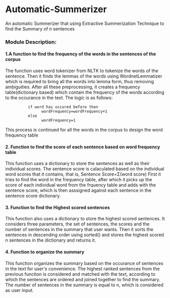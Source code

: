 # Automatic-Summerizer
An automatic Summerizer that using Extractive Summerization Technique to find the Summary of n sentences
### Module Description:
 #### 1.A function to find the frequency of the words in the sentences of the corpus
   The function uses word tokenizer from NLTK to tokenize the words of the sentence. Then it finds the lemmas of the words using WordnetLemmatizer which is required to bring all the words into lemma form, thus removing ambiguities. After all these preprocessing, it creates a frequency table(dictionary based) which contain the frequency of the words according to the occurance in the text. The logic is as follows:
   
              if word has occured before then
                    wordFrequency=wordFrequency+1
              else
                    wordFrequency=1
                  
   This process is continued for all the words in the corpus to design the word frequency table
     
#### 2. Function to find the score of each sentence based on word frequency table
  This function uses a dictionary to store the sentences as well as their individual scores. The sentence score is calaculated based on the individual word scores that it contains, that is,
                  Sentence Score=Σ(word score)
   First it tries to find the word in the frequency table, after which it picks up the score of each individual word from the frquency table and adds with the sentence score, which is then asssigned against each sentence in the sentence score dictionary.
   
#### 3. Function to find  the Highest scored sentences
  This function also uses a dictionary to store the highest scored sentences.  It considers three parameters, the set of sentences, the scores and the number of sentences in the summary that user wants. Then it sorts the sentences in descending order using sorted() and stores the highest scored n sentences in the dictionary and returns it.  
#### 4. Function to organize the summary 
   This function organizes the summary based on the occurance of sentences in the text for user's convenience. The highest ranked sentences from the previous function is considered and matched with the text, according to which the sentences are ordered and joined together to find the summary. The number of sentences in the summary is equal to n, which is considered as user input.


